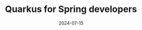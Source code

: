 ---
title: "Quarkus for Spring developers"
layout: event
youtubeLive: https://www.youtube.com/watch?v=aLwIF1dg30Q
date: 2024-07-15
description: | 
 Are you a Spring developer and interested in learning something new? In this session I will show concepts and conventions familiar to Spring developers and how those same concepts and conventions can be implemented in Quarkus, all while highlighting similarities and differences between them, including how testing is done. Additionally, I will highlight performance characteristics between them and prove, live, that you could save 50% in your operational costs and reduce your carbon emissions 2-3x simply by switching your Java runtime.
speakers: [edeandrea]
draft: false
---